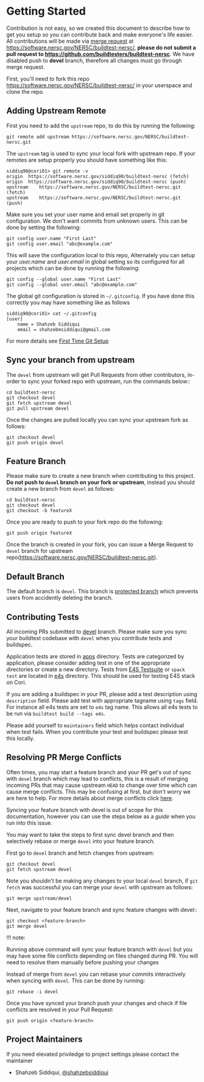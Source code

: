 Getting Started
================

Contribution is not easy, so we created this document to describe how to get you setup
so you can contribute back and make everyone's life easier. All contributions will be made via
[merge request](https://software.nersc.gov/NERSC/buildtest-nersc/-/merge_requests) at https://software.nersc.gov/NERSC/buildtest-nersc/, **please do not submit a 
pull request to https://github.com/buildtesters/buildtest-nersc**. We have disabled push to **devel** branch, therefore all changes must go through merge request.

First, you'll need to fork this repo https://software.nersc.gov/NERSC/buildtest-nersc/ in your userspace and clone the repo.


Adding Upstream Remote
-----------------------

First you need to add the `upstream` repo, to do this by running the following:

```
git remote add upstream https://software.nersc.gov/NERSC/buildtest-nersc.git
```

The `upstream` tag is used to sync your local fork with upstream repo. If your remotes are setup properly you should have something like this:

```
siddiq90@cori01> git remote -v
origin	https://software.nersc.gov/siddiq90/buildtest-nersc (fetch)
origin	https://software.nersc.gov/siddiq90/buildtest-nersc (push)
upstream	https://software.nersc.gov/NERSC/buildtest-nersc.git (fetch)
upstream	https://software.nersc.gov/NERSC/buildtest-nersc.git (push)
```

Make sure you set your user name and email set properly in git configuration.
We don't want commits from unknown users. This can be done by setting the following:

```
git config user.name "First Last"
git config user.email "abc@example.com"
```

This will save the configuration local to this repo, Alternately you can setup your *user.name* and *user.email* 
in global setting so its configured for all projects which can be done by running the following:

```
git config --global user.name "First Last"
git config --global user.email "abc@example.com"
```

The global git configuration is stored in `~/.gitconfig`. If you have done this correctly you may have something like as follows

```
siddiq90@cori01> cat ~/.gitconfig
[user]
	name = Shahzeb Siddiqui
	email = shahzebmsiddiqui@gmail.com
```

For more details see [First Time Git Setup](https://git-scm.com/book/en/v2/Getting-Started-First-Time-Git-Setup)

Sync your branch from upstream
-------------------------------

The `devel` from upstream will get Pull Requests from other contributors, in-order
to sync your forked repo with upstream, run the commands below::

```
cd buildtest-nersc
git checkout devel
git fetch upstream devel
git pull upstream devel
```

Once the changes are pulled locally you can sync your upstream fork as follows:

```
git checkout devel
git push origin devel
```


Feature Branch
------------------

Please make sure to create a new branch when contributing to this project. **Do not push to `devel` branch on your fork or upstream**, instead you should create a new branch 
from `devel` as follows:

```
cd buildtest-nersc
git checkout devel
git checkout -b featureX
```

Once you are ready to push to your fork repo do the following:

```
git push origin featureX
```

Once the branch is created in your fork, you can issue a Merge Request to `devel` branch for upstream repo(https://software.nersc.gov/NERSC/buildtest-nersc.git).

Default Branch
---------------

The default branch is `devel`. This branch is [protected branch](https://docs.gitlab.com/ee/user/project/protected_branches.html) 
which prevents users from accidently deleting the branch. 


Contributing Tests
-------------------

All incoming PRs submitted to [devel](https://software.nersc.gov/NERSC/buildtest-nersc/-/tree/devel) branch. Please make sure you sync your buildtest codebase with `devel` when you contribute tests and buildspec.

Application tests are stored in [apps](https://software.nersc.gov/NERSC/buildtest-nersc/-/tree/devel/buildspecs/apps) directory. Tests are categorized by application, please consider adding test in one of the 
appropriate directories or create a new directory. Tests from [E4S Testsuite](https://github.com/E4S-Project/testsuite) or `spack test` are located in [e4s](https://software.nersc.gov/NERSC/buildtest-nersc/-/tree/devel/buildspecs/e4s) directory. This should be used for testing E4S stack on Cori. 

If you are adding a buildspec in your PR, please add a test description using `description` field. Please add test with appropriate tagname using `tags` field. For instance all e4s tests are set to `e4s` tag name. This allows all e4s tests to be run via `buildtest build --tags e4s`. 

Please add yourself to `maintainers` field which helps contact individual when test fails. When you contribute your test and buildspec please test this locally. 

Resolving PR Merge Conflicts
-----------------------------

Often times, you may start a feature branch and your PR get's out of sync with
`devel` branch which may lead to conflicts, this is a result of merging incoming
PRs that may cause upstream `HEAD` to change over time which can cause merge conflicts.
This may be confusing at first, but don't worry we are here to help. For more details
about merge conflicts click [here](https://docs.github.com/en/free-pro-team@latest/github/collaborating-with-issues-and-pull-requests/about-merge-conflicts).

Syncing your feature branch with devel is out of scope for this documentation,
however you can use the steps below as a *guide* when you run into this issue.

You may want to take the steps to first sync devel branch and then
selectively rebase or merge `devel` into your feature branch.

First go to `devel` branch and fetch changes from upstream:

```
git checkout devel
git fetch upstream devel
```

Note you shouldn't be making any changes to your local `devel` branch, if `git fetch` was successful you can merge your `devel` with upstream as follows:

```
git merge upstream/devel
```

Next, navigate to your feature branch and sync feature changes with devel::

```
git checkout <feature-branch>
git merge devel
```

!!! note:

   Running above command will sync your feature branch with `devel` but you may have some file conflicts depending on files changed during PR.
   You will need to resolve them manually before pushing your changes

Instead of merge from `devel` you can rebase your commits interactively when syncing with `devel`. This can be done by running:

```
git rebase -i devel
```

Once you have synced your branch push your changes and check if file conflicts are resolved in your Pull Request:

```
git push origin <feature-branch>
```

Project Maintainers
---------------------

If you need elevated priviledge to project settings please contact the maintainer

- Shahzeb Siddiqui, [@shahzebsiddiqui](http://github.com/shahzebsiddiqui)
